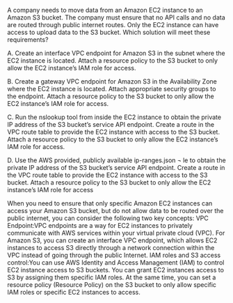 A company needs to move data from an Amazon EC2 instance to an Amazon S3 bucket. The company must ensure that no API calls and no data are routed through public internet routes. Only the EC2 instance can have access to upload data to the S3 bucket. Which solution will meet these requirements? 

A. Create an interface VPC endpoint for Amazon S3 in the subnet where the EC2 instance is located. Attach a resource policy to the S3 bucket to only allow the EC2 instance’s IAM role for access. 

B. Create a gateway VPC endpoint for Amazon S3 in the Availability Zone where the EC2 instance is located. Attach appropriate security groups to the endpoint. Attach a resource policy to the S3 bucket to only allow the EC2 instance’s IAM role for access. 

C. Run the nslookup tool from inside the EC2 instance to obtain the private IP address of the S3 bucket’s service API endpoint. Create a route in the VPC route table to provide the EC2 instance with access to the S3 bucket. Attach a resource policy to the S3 bucket to only allow the EC2 instance’s IAM role for access. 

D. Use the AWS provided, publicly available ip-ranges.json ¬ le to obtain the private IP address of the S3 bucket’s service API endpoint. Create a route in the VPC route table to provide the EC2 instance with access to the S3 bucket. Attach a resource policy to the S3 bucket to only allow the EC2 instance’s IAM role for access

When you need to ensure that only specific Amazon EC2 instances can access your Amazon S3 bucket, but do not allow data to be routed over the public internet, you can consider the following two key concepts: 
VPC Endpoint:VPC endpoints are a way for EC2 instances to privately communicate with AWS services within your virtual private cloud (VPC). For Amazon S3, you can create an interface VPC endpoint, which allows EC2 instances to access S3 directly through a network connection within the VPC instead of going through the public Internet. 
IAM roles and S3 access control:You can use AWS Identity and Access Management (IAM) to control EC2 instance access to S3 buckets. You can grant EC2 instances access to S3 by assigning them specific IAM roles. At the same time, you can set a resource policy (Resource Policy) on the S3 bucket to only allow specific IAM roles or specific EC2 instances to access.